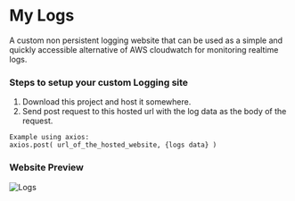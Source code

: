My Logs
=======

A custom non persistent logging website that can be used as a simple and quickly accessible alternative of AWS cloudwatch for monitoring realtime logs.

### Steps to setup your custom Logging site
1. Download this project and host it somewhere.
2. Send post request to this hosted url with the log data as the body of the request.
```
Example using axios: 
axios.post( url_of_the_hosted_website, {logs data} )
```

### Website Preview
![Logs](https://user-images.githubusercontent.com/47289788/89121403-51e3d200-d4dc-11ea-8ae2-9dc6a19c9a1d.png)

